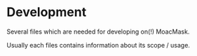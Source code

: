 # Development

Several files which are needed for developing on(!) MoacMask.

Usually each files contains information about its scope / usage.